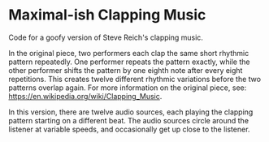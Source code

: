 # Maximal-ish Clapping Music

Code for a goofy version of Steve Reich's clapping music.

In the original piece, two performers each clap the same short rhythmic pattern repeatedly. One performer repeats the pattern exactly, while the other
performer shifts the pattern by one eighth note after every eight repetitions. This creates twelve different rhythmic variations before the two patterns
overlap again. For more information on the original piece, see: https://en.wikipedia.org/wiki/Clapping_Music.


In this version, there are twelve audio sources, each playing the clapping pattern starting on a different beat. The audio sources circle around the listener at
variable speeds, and occasionally get up close to the listener. 
